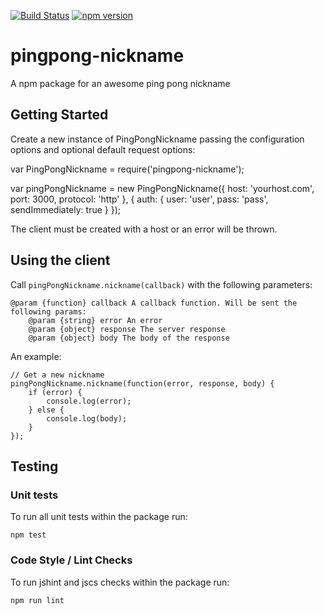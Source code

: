 [![Build Status](https://travis-ci.org/jonathanchrisp/pingpong-nickname.svg)](https://travis-ci.org/jonathanchrisp/pingpong-nickname)
[![npm version](https://badge.fury.io/js/pingpong-nickname.svg)](http://badge.fury.io/js/pingpong-nickname)

# pingpong-nickname
A npm package for an awesome ping pong nickname

## Getting Started

Create a new instance of PingPongNickname passing the configuration options and optional default request options:

var PingPongNickname = require('pingpong-nickname');

var pingPongNickname = new PingPongNickname({
    host: 'yourhost.com',
    port: 3000,
    protocol: 'http'
}, {
    auth: {
        user: 'user',
        pass: 'pass',
        sendImmediately: true
    }
});

The client must be created with a host or an error will be thrown.

## Using the client
Call `pingPongNickname.nickname(callback)` with the following parameters:

```
@param {function} callback A callback function. Will be sent the following params:
    @param {string} error An error
    @param {object} response The server response
    @param {object} body The body of the response
```

An example:

```
// Get a new nickname
pingPongNickname.nickname(function(error, response, body) {
    if (error) {
        console.log(error);
    } else {
        console.log(body);
    }
});
```

## Testing
### Unit tests
To run all unit tests within the package run:
```
npm test
```

### Code Style / Lint Checks
To run jshint and jscs checks within the package run:
```
npm run lint
```

